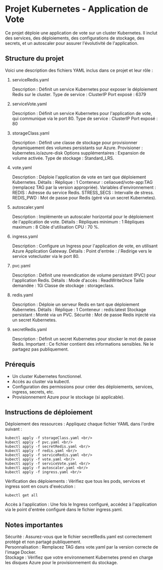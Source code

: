 # Projet Kubernetes - Application de Vote

Ce projet déploie une application de vote sur un cluster Kubernetes. Il inclut des services, des déploiements, des configurations de stockage, des secrets, et un autoscaler pour assurer l'évolutivité de l'application.

## Structure du projet

Voici une description des fichiers YAML inclus dans ce projet et leur rôle :

1. serviceRedis.yaml

    Description : Définit un service Kubernetes pour exposer le déploiement Redis sur le cluster.
    Type de service : ClusterIP
    Port exposé : 6379

2. serviceVote.yaml

    Description : Définit un service Kubernetes pour l'application de vote, qui communique via le port 80.
    Type de service : ClusterIP
    Port exposé : 80

3. storageClass.yaml

    Description : Définit une classe de stockage pour provisionner dynamiquement des volumes persistants sur Azure.
    Provisioner : kubernetes.io/azure-disk
    Options supplémentaires :
        Expansion de volume activée.
        Type de stockage : Standard_LRS.

4. vote.yaml

    Description : Déploie l'application de vote en tant que déploiement Kubernetes.
    Détails :
        Réplique : 1
        Conteneur : celiaoued/vote-app:TAG (remplacez TAG par la version appropriée).
        Variables d'environnement :
            REDIS : Adresse du service Redis.
            STRESS_SECS : Intervalle de stress.
            REDIS_PWD : Mot de passe pour Redis (géré via un secret Kubernetes).

5. autoscaler.yaml

    Description : Implémente un autoscaler horizontal pour le déploiement de l'application de vote.
    Détails :
        Répliques minimum : 1
        Répliques maximum : 8
        Cible d'utilisation CPU : 70 %.

6. ingress.yaml

    Description : Configure un Ingress pour l'application de vote, en utilisant Azure Application Gateway.
    Détails :
        Point d'entrée : /
        Redirige vers le service votecluster via le port 80.

7. pvc.yaml

    Description : Définit une revendication de volume persistant (PVC) pour l'application Redis.
    Détails :
        Mode d'accès : ReadWriteOnce
        Taille demandée : 1Gi
        Classe de stockage : storageclass.

8. redis.yaml

    Description : Déploie un serveur Redis en tant que déploiement Kubernetes.
    Détails :
        Réplique : 1
        Conteneur : redis:latest
        Stockage persistant : Monté via un PVC.
        Sécurité : Mot de passe Redis injecté via un secret Kubernetes.

9. secretRedis.yaml

    Description : Définit un secret Kubernetes pour stocker le mot de passe Redis.
    Important : Ce fichier contient des informations sensibles. Ne le partagez pas publiquement.

## Prérequis

- Un cluster Kubernetes fonctionnel.
- Accès au cluster via kubectl.
- Configuration des permissions pour créer des déploiements, services, ingress, secrets, etc.
- Provisionnement Azure pour le stockage (si applicable).

## Instructions de déploiement

Déploiement des ressources : Appliquez chaque fichier YAML dans l'ordre suivant : <br/>

```code
kubectl apply -f storageClass.yaml <br/>
kubectl apply -f pvc.yaml <br/>
kubectl apply -f secretRedis.yaml <br/>
kubectl apply -f redis.yaml <br/>
kubectl apply -f serviceRedis.yaml <br/>
kubectl apply -f vote.yaml <br/>
kubectl apply -f serviceVote.yaml <br/>
kubectl apply -f autoscaler.yaml <br/>
kubectl apply -f ingress.yaml <br/>
```

Vérification des déploiements : Vérifiez que tous les pods, services et ingress sont en cours d'exécution :
```code
kubectl get all
```

Accès à l'application : Une fois le Ingress configuré, accédez à l'application via le point d'entrée configuré dans le fichier ingress.yaml.

## Notes importantes

Sécurité : Assurez-vous que le fichier secretRedis.yaml est correctement protégé et non partagé publiquement. <br/>
Personnalisation : Remplacez TAG dans vote.yaml par la version correcte de l'image Docker. <br/>
Stockage : Vérifiez que votre environnement Kubernetes prend en charge les disques Azure pour le provisionnement du stockage. <br/>
